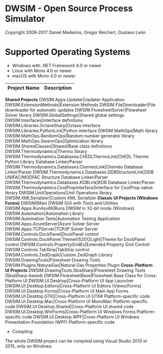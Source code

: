 # DWSIM - Open Source Process Simulator
Copyright 2008-2017 Daniel Medeiros, Gregor Reichert, Gustavo León

# Supported Operating Systems

- Windows with .NET Framework 4.0 or newer
- Linux with Mono 4.0 or newer
- macOS with Mono 4.0 or newer

**Project Name** | **Description**
------------ | -------------
**Shared Projects**
DWSIM.Apps.Updater|Updater Application
DWSIM.ExtensionMethods|Extension Methods
DWSIM.FileDownloader|File downloader for automatic updates
DWSIM.FlowsheetSolver|Flowsheet Solver library
DWSIM.GlobalSettings|Shared global settings
DWSIM.Interfaces|Interface definitions
DWSIM.Libraries.OctaveSharp|Octave interface 
DWSIM.Libraries.PythonLink|Python interface 
DWSIM.MathOps|Math library
DWSIM.MathOps.RandomOps|Random number generator library
DWSIM.MathOps.SwarmOps|Optimization library
DWSIM.SharedClasses|Shared/Base class definitions
DWSIM.Thermodynamics|Thermo library
DWSIM.Thermodynamics.Databases.ChEDLThermoLink|ChEDL Thermo Python Library Database Linker/Parser
DWSIM.Thermodynamics.Databases.ChemeoLink|Cheméo Database Linker/Parser
DWSIM.Thermodynamics.Databases.DDBStructureLink|DDB UNIFAC/MODFAC Structure Database Linker/Parser
DWSIM.Thermodynamics.Databases.KDBLink|KDB Database Linker/Parser
DWSIM.Thermodynamics.CoolPropInterface|Interface for CoolProp native library
DWSIM.UnitOperations|Unit Operations library
DWSIM.XMLSerializer|Custom XML Serializer
**Classic UI Projects (Windows Forms)**
DWSIM|Main DWSIM GUI with Tools and Utilities
DWSIM.Apps.RunAsx86|Runs DWSIM in 32-bit mode (Windows)
DWSIM.Automation|Automation Library
DWSIM.Automation.Tests|Automation Testing Application
DWSIM.Apps.AzureServer|Azure Solver Server 
DWSIM.Apps.TCPServer|TCP/IP Solver Server
DWSIM.Controls.DockPanel|DockPanel control
DWSIM.Controls.DockPanel.ThemeVS2012Light|Theme for DockPanel control
DWSIM.Controls.PropertyGridEx|Extended Property Grid Control
DWSIM.Controls.TabStrip|TabStrip control
DWSIM.Controls.ZedGraph|Custom ZedGraph Library
DWSIM.DrawingTools|Flowsheet Drawing Tools
DWSIM.Plugins.NaturalGas|Natural Gas Properties Plugin
**Cross-Platform UI Projects**
DWSIM.DrawingTools.SkiaSharp|Flowsheet Drawing Tools (SkiaSharp-based)
DWSIM.FlowsheetBase|Flowsheet Base Class for Cross-Platform UI
DWSIM.UI.Desktop|Cross-Platform UI App Launcher
DWSIM.UI.Desktop.Editors|Cross-Platform UI Editors (Views/Forms)
DWSIM.UI.Desktop.Forms|Cross-Platform UI Main App Forms
DWSIM.UI.Desktop.GTK|Cross-Platform UI GTK# Platform-specific code
DWSIM.UI.Desktop.Mac|Cross-Platform UI MonoMac Platform-specific code
DWSIM.UI.Desktop.Shared|Cross-Platform UI shared code
DWSIM.UI.Desktop.WinForms|Cross-Platform UI Windows Forms Platform-specific code
DWSIM.UI.Desktop.WPF|Cross-Platform UI Windows Presentation Foundation (WPF) Platform-specific code

* Compiling

The whole DWSIM project can be compiled using Visual Studio 2013 or 2015, only on Windows.